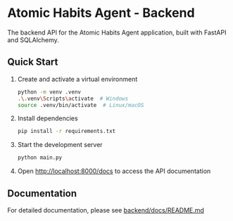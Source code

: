 # Atomic Habits Agent - Backend

The backend API for the Atomic Habits Agent application, built with FastAPI and SQLAlchemy.

## Quick Start

1. Create and activate a virtual environment
   ```bash
   python -m venv .venv
   .\.venv\Scripts\activate  # Windows
   source .venv/bin/activate  # Linux/macOS
   ```

2. Install dependencies
   ```bash
   pip install -r requirements.txt
   ```

3. Start the development server
   ```bash
   python main.py
   ```

4. Open [http://localhost:8000/docs](http://localhost:8000/docs) to access the API documentation

## Documentation

For detailed documentation, please see [backend/docs/README.md](./docs/README.md)
